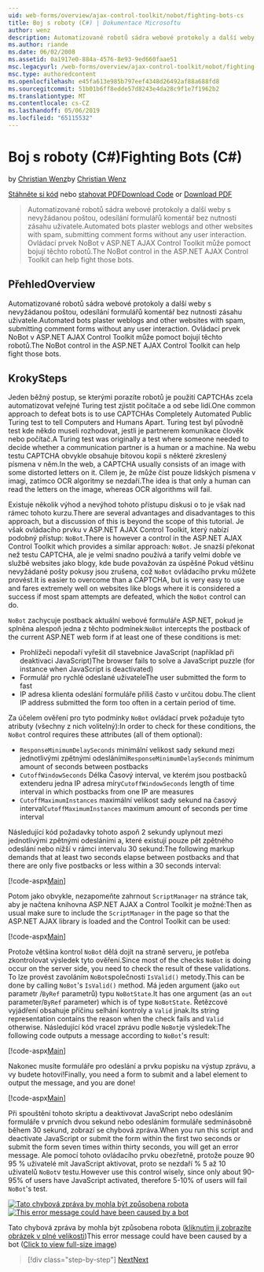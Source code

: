 ```yaml
---
uid: web-forms/overview/ajax-control-toolkit/nobot/fighting-bots-cs
title: Boj s roboty (C#) | Dokumentace Microsoftu
author: wenz
description: Automatizované robotů sádra webové protokoly a další weby s nevyžádanou poštou, odesílání formulářů komentář bez nutnosti zásahu uživatele. Ovládací prvek NoBot v Con technologie ASP.NET AJAX...
ms.author: riande
ms.date: 06/02/2008
ms.assetid: 0a1917e0-884a-4576-8e93-9ed660faae51
msc.legacyurl: /web-forms/overview/ajax-control-toolkit/nobot/fighting-bots-cs
msc.type: authoredcontent
ms.openlocfilehash: e45fa613e985b797eef4348d26492af88a688fd8
ms.sourcegitcommit: 51b01b6ff8edde57d8243e4da28c9f1e7f1962b2
ms.translationtype: MT
ms.contentlocale: cs-CZ
ms.lasthandoff: 05/06/2019
ms.locfileid: "65115532"
---
```

# <a name="fighting-bots-c"></a><span data-ttu-id="fb433-104">Boj s roboty (C#)</span><span class="sxs-lookup"><span data-stu-id="fb433-104">Fighting Bots (C#)</span></span>

<span data-ttu-id="fb433-105">by [Christian Wenz](https://github.com/wenz)</span><span class="sxs-lookup"><span data-stu-id="fb433-105">by [Christian Wenz](https://github.com/wenz)</span></span>

<span data-ttu-id="fb433-106">[Stáhněte si kód](http://download.microsoft.com/download/9/3/f/93f8daea-bebd-4821-833b-95205389c7d0/NoBot0.cs.zip) nebo [stahovat PDF](http://download.microsoft.com/download/b/6/a/b6ae89ee-df69-4c87-9bfb-ad1eb2b23373/nobot0CS.pdf)</span><span class="sxs-lookup"><span data-stu-id="fb433-106">[Download Code](http://download.microsoft.com/download/9/3/f/93f8daea-bebd-4821-833b-95205389c7d0/NoBot0.cs.zip) or [Download PDF](http://download.microsoft.com/download/b/6/a/b6ae89ee-df69-4c87-9bfb-ad1eb2b23373/nobot0CS.pdf)</span></span>

> <span data-ttu-id="fb433-107">Automatizované robotů sádra webové protokoly a další weby s nevyžádanou poštou, odesílání formulářů komentář bez nutnosti zásahu uživatele.</span><span class="sxs-lookup"><span data-stu-id="fb433-107">Automated bots plaster weblogs and other websites with spam, submitting comment forms without any user interaction.</span></span> <span data-ttu-id="fb433-108">Ovládací prvek NoBot v ASP.NET AJAX Control Toolkit může pomoct bojují těchto robotů.</span><span class="sxs-lookup"><span data-stu-id="fb433-108">The NoBot control in the ASP.NET AJAX Control Toolkit can help fight those bots.</span></span>

## <a name="overview"></a><span data-ttu-id="fb433-109">Přehled</span><span class="sxs-lookup"><span data-stu-id="fb433-109">Overview</span></span>

<span data-ttu-id="fb433-110">Automatizované robotů sádra webové protokoly a další weby s nevyžádanou poštou, odesílání formulářů komentář bez nutnosti zásahu uživatele.</span><span class="sxs-lookup"><span data-stu-id="fb433-110">Automated bots plaster weblogs and other websites with spam, submitting comment forms without any user interaction.</span></span> <span data-ttu-id="fb433-111">Ovládací prvek NoBot v ASP.NET AJAX Control Toolkit může pomoct bojují těchto robotů.</span><span class="sxs-lookup"><span data-stu-id="fb433-111">The NoBot control in the ASP.NET AJAX Control Toolkit can help fight those bots.</span></span>

## <a name="steps"></a><span data-ttu-id="fb433-112">Kroky</span><span class="sxs-lookup"><span data-stu-id="fb433-112">Steps</span></span>

<span data-ttu-id="fb433-113">Jeden běžný postup, se kterými porazíte robotů je použití CAPTCHAs zcela automatizovat veřejné Turing test zjistit počítače a od sebe lidí.</span><span class="sxs-lookup"><span data-stu-id="fb433-113">One common approach to defeat bots is to use CAPTCHAs Completely Automated Public Turing test to tell Computers and Humans Apart.</span></span> <span data-ttu-id="fb433-114">Turing test byl původně test kde někdo museli rozhodovat, jestli je partnerem komunikace člověk nebo počítač.</span><span class="sxs-lookup"><span data-stu-id="fb433-114">A Turing test was originally a test where someone needed to decide whether a communication partner is a human or a machine.</span></span> <span data-ttu-id="fb433-115">Na webu testu CAPTCHA obvykle obsahuje bitovou kopii s některé zkreslený písmena v něm.</span><span class="sxs-lookup"><span data-stu-id="fb433-115">In the web, a CAPTCHA usually consists of an image with some distorted letters on it.</span></span> <span data-ttu-id="fb433-116">Cílem je, že může číst pouze lidských písmena v imagi, zatímco OCR algoritmy se nezdaří.</span><span class="sxs-lookup"><span data-stu-id="fb433-116">The idea is that only a human can read the letters on the image, whereas OCR algorithms will fail.</span></span>

<span data-ttu-id="fb433-117">Existuje několik výhod a nevýhod tohoto přístupu diskusi o to je však nad rámec tohoto kurzu.</span><span class="sxs-lookup"><span data-stu-id="fb433-117">There are several advantages and disadvantages to this approach, but a discussion of this is beyond the scope of this tutorial.</span></span> <span data-ttu-id="fb433-118">Je však ovládacího prvku v ASP.NET AJAX Control Toolkit, který nabízí podobný přístup: `NoBot`.</span><span class="sxs-lookup"><span data-stu-id="fb433-118">There is however a control in the ASP.NET AJAX Control Toolkit which provides a similar approach: `NoBot`.</span></span> <span data-ttu-id="fb433-119">Je snazší překonat než testu CAPTCHA, ale je velmi snadno používá a tarify velmi dobře ve službě websites jako blogy, kde bude považován za úspěšné Pokud většinu nevyžádané pošty pokusy jsou zrušena, což `NoBot` ovládacího prvku můžete provést.</span><span class="sxs-lookup"><span data-stu-id="fb433-119">It is easier to overcome than a CAPTCHA, but is very easy to use and fares extremely well on websites like blogs where it is considered a success if most spam attempts are defeated, which the `NoBot` control can do.</span></span>

<span data-ttu-id="fb433-120">`NoBot` zachycuje postback aktuální webové formuláře ASP.NET, pokud je splněna alespoň jedna z těchto podmínek:</span><span class="sxs-lookup"><span data-stu-id="fb433-120">`NoBot` intercepts the postback of the current ASP.NET web form if at least one of these conditions is met:</span></span>

- <span data-ttu-id="fb433-121">Prohlížeči nepodaří vyřešit díl stavebnice JavaScript (například při deaktivaci JavaScript)</span><span class="sxs-lookup"><span data-stu-id="fb433-121">The browser fails to solve a JavaScript puzzle (for instance when JavaScript is deactivated)</span></span>
- <span data-ttu-id="fb433-122">Formulář pro rychlé odeslané uživatele</span><span class="sxs-lookup"><span data-stu-id="fb433-122">The user submitted the form to fast</span></span>
- <span data-ttu-id="fb433-123">IP adresa klienta odeslání formuláře příliš často v určitou dobu.</span><span class="sxs-lookup"><span data-stu-id="fb433-123">The client IP address submitted the form too often in a certain period of time.</span></span>

<span data-ttu-id="fb433-124">Za účelem ověření pro tyto podmínky `NoBot` ovládací prvek požaduje tyto atributy (všechny z nich volitelný):</span><span class="sxs-lookup"><span data-stu-id="fb433-124">In order to check for these conditions, the `NoBot` control requires these attributes (all of them optional):</span></span>

- <span data-ttu-id="fb433-125">`ResponseMinimumDelaySeconds` minimální velikost sady sekund mezi jednotlivými zpětnými odesláními</span><span class="sxs-lookup"><span data-stu-id="fb433-125">`ResponseMinimumDelaySeconds` minimum amount of seconds between postbacks</span></span>
- <span data-ttu-id="fb433-126">`CutoffWindowSeconds` Délka Časový interval, ve kterém jsou postbacků extenderu jedna IP adresa míry</span><span class="sxs-lookup"><span data-stu-id="fb433-126">`CutoffWindowSeconds` length of time interval in which postbacks from one IP are measures</span></span>
- <span data-ttu-id="fb433-127">`CutoffMaximumInstances` maximální velikost sady sekund na časový interval</span><span class="sxs-lookup"><span data-stu-id="fb433-127">`CutoffMaximumInstances` maximum amount of seconds per time interval</span></span>

<span data-ttu-id="fb433-128">Následující kód požadavky tohoto aspoň 2 sekundy uplynout mezi jednotlivými zpětnými odesláními a, které existují pouze pět zpětného odeslání nebo nižší v rámci intervalu 30 sekund:</span><span class="sxs-lookup"><span data-stu-id="fb433-128">The following markup demands that at least two seconds elapse between postbacks and that there are only five postbacks or less within a 30 seconds interval:</span></span>

[!code-aspx[Main](fighting-bots-cs/samples/sample1.aspx)]

<span data-ttu-id="fb433-129">Potom jako obvykle, nezapomeňte zahrnout `ScriptManager` na stránce tak, aby je načtena knihovna ASP.NET AJAX a Control Toolkit je možné:</span><span class="sxs-lookup"><span data-stu-id="fb433-129">Then as usual make sure to include the `ScriptManager` in the page so that the ASP.NET AJAX library is loaded and the Control Toolkit can be used:</span></span>

[!code-aspx[Main](fighting-bots-cs/samples/sample2.aspx)]

<span data-ttu-id="fb433-130">Protože většina kontrol `NoBot` dělá dojít na straně serveru, je potřeba zkontrolovat výsledek tyto ověření.</span><span class="sxs-lookup"><span data-stu-id="fb433-130">Since most of the checks `NoBot` is doing occur on the server side, you need to check the result of these validations.</span></span> <span data-ttu-id="fb433-131">To lze provést zavoláním `NoBot`společnosti `IsValid()` metody.</span><span class="sxs-lookup"><span data-stu-id="fb433-131">This can be done by calling `NoBot`'s `IsValid()` method.</span></span> <span data-ttu-id="fb433-132">Má jeden argument (jako `out` parametr /`ByRef` parametrů) typu `NoBotState`.</span><span class="sxs-lookup"><span data-stu-id="fb433-132">It has one argument (as an `out` parameter/`ByRef` parameter) which is of type `NoBotState`.</span></span> <span data-ttu-id="fb433-133">Řetězcové vyjádření obsahuje příčinu selhání kontroly a `Valid` jinak.</span><span class="sxs-lookup"><span data-stu-id="fb433-133">Its string representation contains the reason when the check fails and `Valid` otherwise.</span></span> <span data-ttu-id="fb433-134">Následující kód vracel zprávu podle `NoBot`je výsledek:</span><span class="sxs-lookup"><span data-stu-id="fb433-134">The following code outputs a message according to `NoBot`'s result:</span></span>

[!code-aspx[Main](fighting-bots-cs/samples/sample3.aspx)]

<span data-ttu-id="fb433-135">Nakonec musíte formuláře pro odeslání a prvku popisku na výstup zprávu, a vy budete hotovi!</span><span class="sxs-lookup"><span data-stu-id="fb433-135">Finally, you need a form to submit and a label element to output the message, and you are done!</span></span>

[!code-aspx[Main](fighting-bots-cs/samples/sample4.aspx)]

<span data-ttu-id="fb433-136">Při spouštění tohoto skriptu a deaktivovat JavaScript nebo odesláním formuláře v prvních dvou sekund nebo odesláním formuláře sedminásobně během 30 sekund, zobrazí se chybová zpráva.</span><span class="sxs-lookup"><span data-stu-id="fb433-136">When you run this script and deactivate JavaScript or submit the form within the first two seconds or submit the form seven times within thirty seconds, you will get an error message.</span></span> <span data-ttu-id="fb433-137">Ale pomocí tohoto ovládacího prvku obezřetně, protože pouze 90 95 % uživatelé mít JavaScript aktivovat, proto se nezdaří % 5 až 10 uživatelů `NoBot`v testu.</span><span class="sxs-lookup"><span data-stu-id="fb433-137">However use this control wisely, since only about 90-95% of users have JavaScript activated, therefore 5-10% of users will fail `NoBot`'s test.</span></span>

<span data-ttu-id="fb433-138">[![Tato chybová zpráva by mohla být způsobena robota](fighting-bots-cs/_static/image2.png)](fighting-bots-cs/_static/image1.png)</span><span class="sxs-lookup"><span data-stu-id="fb433-138">[![This error message could have been caused by a bot](fighting-bots-cs/_static/image2.png)](fighting-bots-cs/_static/image1.png)</span></span>

<span data-ttu-id="fb433-139">Tato chybová zpráva by mohla být způsobena robota ([kliknutím ji zobrazíte obrázek v plné velikosti](fighting-bots-cs/_static/image3.png))</span><span class="sxs-lookup"><span data-stu-id="fb433-139">This error message could have been caused by a bot ([Click to view full-size image](fighting-bots-cs/_static/image3.png))</span></span>

> [!div class="step-by-step"]
> [<span data-ttu-id="fb433-140">Next</span><span class="sxs-lookup"><span data-stu-id="fb433-140">Next</span></span>](fighting-bots-vb.md)
